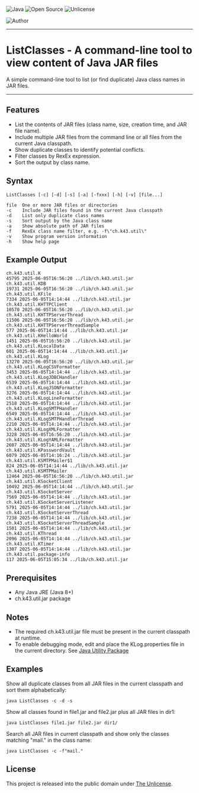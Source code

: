 ![Java](https://img.shields.io/badge/Language-Java-blue)
![Open Source](https://img.shields.io/badge/Code-Open_Source-green)
![Unlicense](https://img.shields.io/badge/License-Unlicense-green)

![Author](https://img.shields.io/badge/Author-andy.brunner@k43.ch-grey)

---

# ListClasses - A command-line tool to view content of Java JAR files

A simple command-line tool to list (or find duplicate) Java class names in JAR files.

---

## Features

- List the contents of JAR files (class name, size, creation time, and JAR file name).
- Include multiple JAR files from the command line or all files from the current Java classpath.
- Show duplicate classes to identify potential conflicts.
- Filter classes by RexEx expression.
- Sort the output by class name.

## Syntax

```
ListClasses [-c] [-d] [-s] [-a] [-fxxx] [-h] [-v] [file...]

file  One or more JAR files or directories
-c    Include JAR files found in the current Java classpath
-d    List only duplicate class names
-s    Sort output by the Java class name
-a    Show absolute path of JAR files
-f    RexEx class name filter, e.g. -f\"ch.k43.util\"
-v    Show program version information
-h    Show help page
```

## Example Output

```
ch.k43.util.K                                                             45795 2025-06-05T16:56:20 ../lib/ch.k43.util.jar
ch.k43.util.KDB                                                           19731 2025-06-05T16:56:20 ../lib/ch.k43.util.jar
ch.k43.util.KFile                                                          7334 2025-06-05T14:14:44 ../lib/ch.k43.util.jar
ch.k43.util.KHTTPClient                                                   10570 2025-06-05T16:56:20 ../lib/ch.k43.util.jar
ch.k43.util.KHTTPServerThread                                             11506 2025-06-05T16:56:20 ../lib/ch.k43.util.jar
ch.k43.util.KHTTPServerThreadSample                                         577 2025-06-05T14:14:44 ../lib/ch.k43.util.jar
ch.k43.util.KHelloWorld                                                    1451 2025-06-05T16:56:20 ../lib/ch.k43.util.jar
ch.k43.util.KLocalData                                                      601 2025-06-05T14:14:44 ../lib/ch.k43.util.jar
ch.k43.util.KLog                                                          13270 2025-06-05T16:56:20 ../lib/ch.k43.util.jar
ch.k43.util.KLogCSVFormatter                                               3453 2025-06-05T14:14:44 ../lib/ch.k43.util.jar
ch.k43.util.KLogJDBCHandler                                                6539 2025-06-05T14:14:44 ../lib/ch.k43.util.jar
ch.k43.util.KLogJSONFormatter                                              3276 2025-06-05T14:14:44 ../lib/ch.k43.util.jar
ch.k43.util.KLogLineFormatter                                              2518 2025-06-05T14:14:44 ../lib/ch.k43.util.jar
ch.k43.util.KLogSMTPHandler                                                6549 2025-06-05T14:14:44 ../lib/ch.k43.util.jar
ch.k43.util.KLogSMTPHandlerThread                                          2210 2025-06-05T14:14:44 ../lib/ch.k43.util.jar
ch.k43.util.KLogXMLFormatter                                               3228 2025-06-05T16:56:20 ../lib/ch.k43.util.jar
ch.k43.util.KLogYAMLFormatter                                              2607 2025-06-05T14:14:44 ../lib/ch.k43.util.jar
ch.k43.util.KPasswordVault                                                 6079 2025-06-05T14:16:24 ../lib/ch.k43.util.jar
ch.k43.util.KSMTPMailer$1                                                   824 2025-06-05T14:14:44 ../lib/ch.k43.util.jar
ch.k43.util.KSMTPMailer                                                   12464 2025-06-05T16:56:20 ../lib/ch.k43.util.jar
ch.k43.util.KSocketClient                                                 10492 2025-06-05T14:14:44 ../lib/ch.k43.util.jar
ch.k43.util.KSocketServer                                                  7569 2025-06-05T14:14:44 ../lib/ch.k43.util.jar
ch.k43.util.KSocketServerListener                                          5791 2025-06-05T14:14:44 ../lib/ch.k43.util.jar
ch.k43.util.KSocketServerThread                                            7238 2025-06-05T14:14:44 ../lib/ch.k43.util.jar
ch.k43.util.KSocketServerThreadSample                                      1501 2025-06-05T14:14:44 ../lib/ch.k43.util.jar
ch.k43.util.KThread                                                        2096 2025-06-05T14:14:44 ../lib/ch.k43.util.jar
ch.k43.util.KTimer                                                         1307 2025-06-05T14:14:44 ../lib/ch.k43.util.jar
ch.k43.util.package-info                                                    117 2025-06-05T15:05:34 ../lib/ch.k43.util.jar
```

## Prerequisites

- Any Java JRE (Java 8+)
- ch.k43.util.jar package

## Notes

- The required ch.k43.util.jar file must be present in the current classpath at runtime.
- To enable debugging mode, edit and place the KLog.properties file in the current directory. See [Java Utility Package](https://java-util.k43.ch)


## Examples

Show all duplicate classes from all JAR files in the current classpath and sort them alphabetically:

```
java ListClasses -c -d -s
```

Show all classes found in file1.jar and file2.jar plus all JAR files in dir1:

```
java ListClasses file1.jar file2.jar dir1/
```

Search all JAR files in current classpath and show only the classes matching "mail." in the class name:

```
java ListClasses -c -f"mail."
```

## License

This project is released into the public domain under [The Unlicense](LICENSE).
